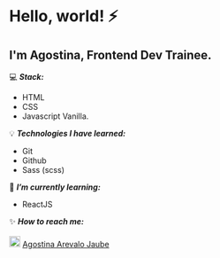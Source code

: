 # Hello, world! :zap:

## I'm Agostina, Frontend Dev Trainee.

 :computer:  ***Stack:*** 
 -  HTML
 -  CSS
 - Javascript Vanilla.
 
 :bulb:  ***Technologies I have learned:***
 - Git
 - Github
 - Sass (scss)
 
 
 🌱 ***I’m currently learning:***
 - ReactJS
 
 :sparkles: ***How to reach me:***
 <br>
 <br>
  <img src="https://i.postimg.cc/1tWpxw42/LI-In-Bug.png" width=20> [Agostina Arevalo Jaube](https://www.linkedin.com/in/agostinaarevalojaube/)
 
<!--
**AgostinaArevaloJaube/AgostinaArevaloJaube** is a ✨ _special_ ✨ repository because its `README.md` (this file) appears on your GitHub profile.

Here are some ideas to get you started:

- 🔭 I’m currently working on ...
- 🌱 I’m currently learning ...
- 👯 I’m looking to collaborate on ...
- 🤔 I’m looking for help with ...
- 💬 Ask me about ...
- 📫 How to reach me: ...
- 😄 Pronouns: ...
- ⚡ Fun fact: ...
-->
